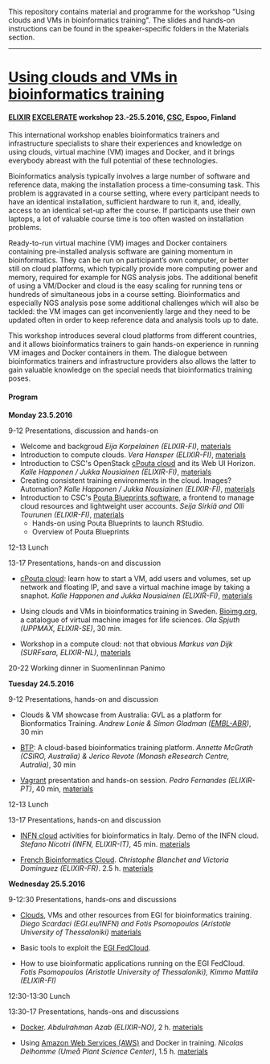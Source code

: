 This repository contains material and programme for the workshop "Using clouds and VMs in bioinformatics training". The slides and hands-on instructions can be found in the speaker-specific folders in the Materials section.

---
# [Using clouds and VMs in bioinformatics training](https://csc.fi/web/training/-/cloud-vm-bioinformatics)
#### [ELIXIR](https://www.elixir-europe.org/) [EXCELERATE](https://www.elixir-europe.org/excelerate) workshop 23.-25.5.2016, [CSC](https://www.csc.fi/how-to-reach-us), Espoo, Finland

This international workshop enables bioinformatics trainers and infrastructure specialists to share their experiences and knowledge on using clouds, virtual machine (VM) images and Docker, and it brings everybody abreast with the full potential of these technologies.

Bioinformatics analysis typically involves a large number of software and reference data, making the installation process a time-consuming task. This problem is aggravated in a course setting, where every participant needs to have an identical installation, sufficient hardware to run it, and, ideally, access to an identical set-up after the course. If participants use their own laptops, a lot of valuable course time is too often wasted on installation problems.

Ready-to-run virtual machine (VM) images and Docker containers containing pre-installed analysis software are gaining momentum in bioinformatics. They can be run on participant’s own computer, or better still on cloud platforms, which typically provide more computing power and memory, required for example for NGS analysis jobs. The additional benefit of using a VM/Docker and cloud is the easy scaling for running tens or hundreds of simultaneous jobs in a course setting. Bioinformatics and especially NGS analysis pose some additional challenges which will also be tackled: the VM images can get inconveniently large and they need to be updated often in order to keep reference data and analysis tools up to date.

This workshop introduces several cloud platforms from different countries, and it allows bioinformatics trainers to gain hands-on experience in running VM images and Docker containers in them. The dialogue between bioinformatics trainers and infrastructure providers also allows the latter to gain valuable knowledge on the special needs that bioinformatics training poses. 

#### Program

**Monday 23.5.2016**

9-12 Presentations, discussion and hands-on

- Welcome and backgroud *Eija Korpelainen (ELIXIR-FI)*, [materials](/materials/EijaKorpelainen)
- Introduction to compute clouds. *Vera Hansper (ELIXIR-FI)*, [materials](/materials/VeraHansper)
- Introduction to CSC's OpenStack [cPouta cloud](https://research.csc.fi/pouta-user-guide) and its Web UI Horizon. *Kalle Happonen / Jukka Nousiainen (ELIXIR-FI)*, [materials](/materials/elixir-fi)
- Creating consistent training environments in the cloud. Images? Automation? *Kalle Happonen / Jukka Nousiainen (ELIXIR-FI)*, [materials](/materials/elixir-fi)
- Introduction to CSC's [Pouta Blueprints software](https://github.com/CSC-IT-Center-for-Science/pouta-blueprints), a frontend to manage cloud resources and lightweight user accounts. *Seija Sirkiä and Olli Tourunen (ELIXIR-FI)*, [materials](/materials/PoutaBlueprints)
    - Hands-on using Pouta Blueprints to launch RStudio.
    - Overview of Pouta Blueprints
    
12-13 Lunch

13-17 Presentations, hands-on and discussion

- [cPouta cloud](https://research.csc.fi/pouta-user-guide): learn how to start a VM, add users and volumes, set up network and floating IP, and save a virtual machine image by taking a snaphot. *Kalle Happonen and Jukka Nousiainen (ELIXIR-FI)*, [materials](/materials/elixir-fi)

- Using clouds and VMs in bioinformatics training in Sweden. [Bioimg.org](https://bioimg.org/), a catalogue of virtual machine images for life sciences. *Ola Spjuth (UPPMAX, ELIXIR-SE)*, 30 min. 

- Workshop in a compute cloud: not that obvious *Markus van Dijk (SURFsara, ELIXIR-NL)*, [materials](/materials/Markus%20van%20Dijk)

20-22 Working dinner in Suomenlinnan Panimo 


**Tuesday 24.5.2016**

9-12 Presentations, hands-on and discussion

- Clouds & VM showcase from Australia: GVL as a platform for Bionformatics Training. *Andrew Lonie & Simon Gladman ([EMBL-ABR](https://www.embl-abr.org.au))*, 30 min

- [BTP](http://bib.oxfordjournals.org/content/early/2016/04/14/bib.bbw032.long): A cloud-based bioinformatics training platform. *Annette McGrath (CSIRO, Australia) & Jerico Revote (Monash eResearch Centre, Autralia)*, 30 min

- [Vagrant](https://www.vagrantup.com/) presentation and hands-on session. *Pedro Fernandes (ELIXIR-PT)*, 40 min, [materials](/materials/Pedro_Fernandes)

12-13 Lunch

13-17 Presentations, hands-on and discussion

- [INFN cloud](http://www.recas-bari.it/index.php/en/) activities for bioinformatics in Italy. Demo of the INFN cloud. *Stefano Nicotri (INFN, ELIXIR-IT)*, 45 min. [materials](/materials/stefano_nicotri)

- [French Bioinformatics Cloud](http://www.france-bioinformatique.fr/en/cloud). *Christophe Blanchet and Victoria Dominguez (ELIXIR-FR)*. 2.5 h. [materials](/materials/IFBcloud)

**Wednesday 25.5.2016**

9-12:30 Presentations, hands-ons and discussions

- [Clouds](https://www.egi.eu/solutions/fed-cloud/), VMs and other resources from EGI for bioinformatics training. *Diego Scardaci (EGI.eu/INFN) and Fotis Psomopoulos (Aristotle University of Thessaloniki)* [materials](/materials/Diego-Scardaci)

- Basic tools to exploit the [EGI FedCloud](https://www.egi.eu/solutions/fed-cloud/). 

- How to use bioinformatic applications running on the EGI FedCloud. *Fotis Psomopoulos (Aristotle University of Thessaloniki), Kimmo Mattila (ELIXIR-FI)*

12:30-13:30 Lunch

13:30-17 Presentations, hands-ons and discussions

- [Docker](https://www.docker.com/). *Abdulrahman Azab (ELIXIR-NO)*, 2 h. [materials](/materials/Docker)
 
- Using [Amazon Web Services (AWS)](https://aws.amazon.com/?nc2=h_lg) and Docker in training. *Nicolas Delhomme (Umeå Plant Science Center)*, 1.5 h. [materials](/materials/NicolasDelhomme)



